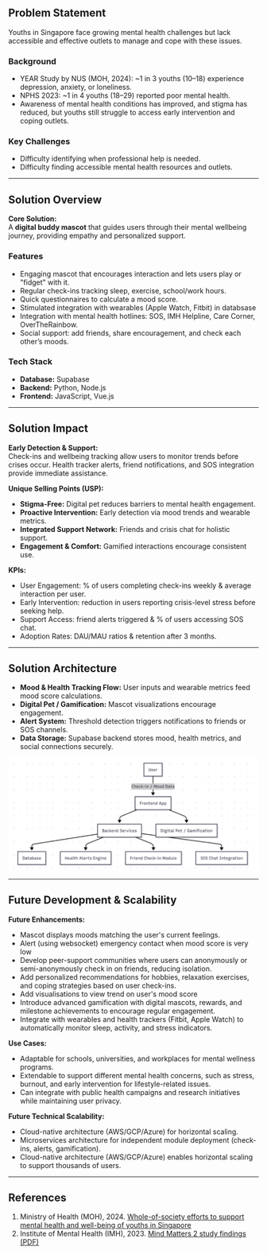 ## Problem Statement

Youths in Singapore face growing mental health challenges but lack accessible and effective outlets to manage and cope with these issues.

### Background
- YEAR Study by NUS (MOH, 2024): ~1 in 3 youths (10–18) experience depression, anxiety, or loneliness.  
- NPHS 2023: ~1 in 4 youths (18–29) reported poor mental health.  
- Awareness of mental health conditions has improved, and stigma has reduced, but youths still struggle to access early intervention and coping outlets.

### Key Challenges
- Difficulty identifying when professional help is needed.  
- Difficulty finding accessible mental health resources and outlets.

---

## Solution Overview

**Core Solution:**  
A **digital buddy mascot** that guides users through their mental wellbeing journey, providing empathy and personalized support.

### Features
- Engaging mascot that encourages interaction and lets users play or "fidget" with it.  
- Regular check-ins tracking sleep, exercise, school/work hours.  
- Quick questionnaires to calculate a mood score.  
- Stimulated integration with wearables (Apple Watch, Fitbit) in databsase  
- Integration with mental health hotlines: SOS, IMH Helpline, Care Corner, OverTheRainbow.  
- Social support: add friends, share encouragement, and check each other’s moods.

### Tech Stack
- **Database:** Supabase  
- **Backend:** Python, Node.js  
- **Frontend:** JavaScript, Vue.js   

---

## Solution Impact

**Early Detection & Support:**  
Check-ins and wellbeing tracking allow users to monitor trends before crises occur. Health tracker alerts, friend notifications, and SOS integration provide immediate assistance.

**Unique Selling Points (USP):**  
- **Stigma-Free:** Digital pet reduces barriers to mental health engagement.  
- **Proactive Intervention:** Early detection via mood trends and wearable metrics.  
- **Integrated Support Network:** Friends and crisis chat for holistic support.  
- **Engagement & Comfort:** Gamified interactions encourage consistent use.

**KPIs:**  
- User Engagement: % of users completing check-ins weekly & average interaction per user.  
- Early Intervention: reduction in users reporting crisis-level stress before seeking help.  
- Support Access: friend alerts triggered & % of users accessing SOS chat.  
- Adoption Rates: DAU/MAU ratios & retention after 3 months.

---

## Solution Architecture

- **Mood & Health Tracking Flow:** User inputs and wearable metrics feed mood score calculations.  
- **Digital Pet / Gamification:** Mascot visualizations encourage engagement.  
- **Alert System:** Threshold detection triggers notifications to friends or SOS channels.  
- **Data Storage:** Supabase backend stores mood, health metrics, and social connections securely.  

![Solution Architecture](./assets/architecture.png)

---

## Future Development & Scalability

**Future Enhancements:**  
- Mascot displays moods matching the user's current feelings. 
- Alert (using websocket) emergency contact when mood score is very low
- Develop peer-support communities where users can anonymously or semi-anonymously check in on friends, reducing isolation.
- Add personalized recommendations for hobbies, relaxation exercises, and coping strategies based on user check-ins.
- Add visualisations to view trend on user's mood score
- Introduce advanced gamification with digital mascots, rewards, and milestone achievements to encourage regular engagement.
- Integrate with wearables and health trackers (Fitbit, Apple Watch) to automatically monitor sleep, activity, and stress indicators.

**Use Cases:**  
- Adaptable for schools, universities, and workplaces for mental wellness programs.
- Extendable to support different mental health concerns, such as stress, burnout, and early intervention for lifestyle-related issues.  
- Can integrate with public health campaigns and research initiatives while maintaining user privacy.

**Future Technical Scalability:**  
- Cloud-native architecture (AWS/GCP/Azure) for horizontal scaling.  
- Microservices architecture for independent module deployment (check-ins, alerts, gamification).  
- Cloud-native architecture (AWS/GCP/Azure) enables horizontal scaling to support thousands of users.

---

## References

1. Ministry of Health (MOH), 2024. [Whole-of-society efforts to support mental health and well-being of youths in Singapore](https://www.moh.gov.sg/newsroom/whole-of-society-efforts-to-support-mental-health-and-well-being-of-youths-in-singapore)  
2. Institute of Mental Health (IMH), 2023. [Mind Matters 2 study findings (PDF)](https://www.imh.com.sg/Newsroom/News-Releases/Documents/Media%20Release_Mind%20Matters%202%20Study%20Findings_FINAL_Website.pdf)